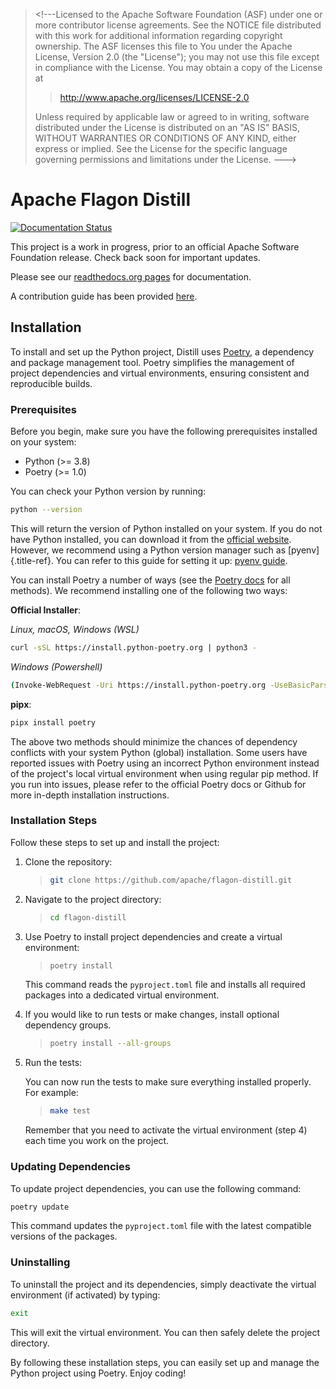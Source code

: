 > \<!\-\--Licensed to the Apache Software Foundation (ASF) under one or
> more contributor license agreements. See the NOTICE file distributed
> with this work for additional information regarding copyright
> ownership. The ASF licenses this file to You under the Apache License,
> Version 2.0 (the \"License\"); you may not use this file except in
> compliance with the License. You may obtain a copy of the License at
>
> > <http://www.apache.org/licenses/LICENSE-2.0>
>
> Unless required by applicable law or agreed to in writing, software
> distributed under the License is distributed on an \"AS IS\" BASIS,
> WITHOUT WARRANTIES OR CONDITIONS OF ANY KIND, either express or
> implied. See the License for the specific language governing
> permissions and limitations under the License. \-\--\>

# Apache Flagon Distill

[![Documentation Status](https://readthedocs.org/projects/incubator-flagon-distill/badge/?version=distill_toolkit_refactor)](https://incubator-flagon-distill.readthedocs.io/en/distill_toolkit_refactor/?badge=stable)

This project is a work in progress, prior to an official Apache Software
Foundation release. Check back soon for important updates.

Please see our [readthedocs.org
pages](https://incubator-flagon-distill.readthedocs.io/en/distill_toolkit_refactor/)
for documentation.

A contribution guide has been provided
[here](http://flagon.incubator.apache.org/docs/contributing/).

## Installation

To install and set up the Python project, Distill uses
[Poetry](https://python-poetry.org/), a dependency and package
management tool. Poetry simplifies the management of project
dependencies and virtual environments, ensuring consistent and
reproducible builds.

### Prerequisites

Before you begin, make sure you have the following prerequisites
installed on your system:

-   Python (\>= 3.8)
-   Poetry (\>= 1.0)

You can check your Python version by running:

``` bash
python --version
```

This will return the version of Python installed on your system. If you
do not have Python installed, you can download it from the [official
website](https://www.python.org/downloads/). However, we recommend using
a Python version manager such as [pyenv]{.title-ref}. You can refer to
this guide for setting it up: [pyenv
guide](https://realpython.com/intro-to-pyenv/).

You can install Poetry a number of ways (see the [Poetry
docs](https://python-poetry.org/docs/) for all methods). We recommend
installing one of the following two ways:

**Official Installer**:

*Linux, macOS, Windows (WSL)*

``` bash
curl -sSL https://install.python-poetry.org | python3 -
```

*Windows (Powershell)*

``` bash
(Invoke-WebRequest -Uri https://install.python-poetry.org -UseBasicParsing).Content | py -
```

**pipx**:

``` bash
pipx install poetry
```

The above two methods should minimize the chances of dependency
conflicts with your system Python (global) installation. Some users have
reported issues with Poetry using an incorrect Python environment
instead of the project\'s local virtual environment when using regular
pip method. If you run into issues, please refer to the official Poetry
docs or Github for more in-depth installation instructions.

### Installation Steps

Follow these steps to set up and install the project:

1.  Clone the repository:

    > ``` bash
    > git clone https://github.com/apache/flagon-distill.git
    > ```

2.  Navigate to the project directory:

    > ``` bash
    > cd flagon-distill
    > ```

3.  Use Poetry to install project dependencies and create a virtual
    environment:

    > ``` bash
    > poetry install
    > ```

    This command reads the `pyproject.toml` file and installs all
    required packages into a dedicated virtual environment.

4.  If you would like to run tests or make changes, install optional
    dependency groups.

    > ``` bash
    > poetry install --all-groups
    > ```

5.  Run the tests:

    You can now run the tests to make sure everything installed
    properly. For example:

    > ``` bash
    > make test
    > ```

    Remember that you need to activate the virtual environment (step 4)
    each time you work on the project.

### Updating Dependencies

To update project dependencies, you can use the following command:

``` bash
poetry update
```

This command updates the `pyproject.toml` file with the latest
compatible versions of the packages.

### Uninstalling

To uninstall the project and its dependencies, simply deactivate the
virtual environment (if activated) by typing:

``` bash
exit
```

This will exit the virtual environment. You can then safely delete the
project directory.

By following these installation steps, you can easily set up and manage
the Python project using Poetry. Enjoy coding!
